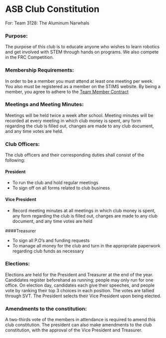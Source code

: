 # ASB Club Constitution
For: Team 3128: The Aluminum Narwhals

### Purpose:
The purpose of this club is to educate anyone who wishes to learn robotics and get involved with STEM through hands on programs. We also compete in the FRC Competition. 

### Membership Requirements:
In order to be a member you must attend at least one meeting per week. You also must be registered as a member on the STIMS website. By being a member, you agree to adhere to the [Team Member Contract](README.md)

### Meetings and Meeting Minutes:
Meetings will be held twice a week after school. Meeting minutes will be recorded at every meeting in which club money is spent, any form regarding the club is filled out, changes are made to any club document, and any time votes are held. 

### Club Officers:
The club officers and their corresponding duties shall consist of the following:

#### President

- To run the club and hold regular meetings
- To sign off on all forms related to club business

#### Vice President

- Record meeting minutes at all meetings in which club money is spent, any form regarding the club is filled out, changes are made to any club document, and any time votes are held 

####Treasurer

- To sign all P.O’s and funding requests
- To manage all money for the club and  turn in the appropriate paperwork regarding club funds as necessary


### Elections:
Elections are held for the President and Treasurer at the end of the year. Candidates register beforehand as running; people may only run for one office. On election day, candidates each give their speeches, and people vote by ranking their top 3 choices in each position. The votes are tallied through SVT.
The President selects their Vice President upon being elected.

### Amendments to the constitution:
A two-thirds vote of the members in attendance is required to amend this club constitution. The president can also make amendments to the club constitution, with the approval of the Vice President and Treasurer. 
